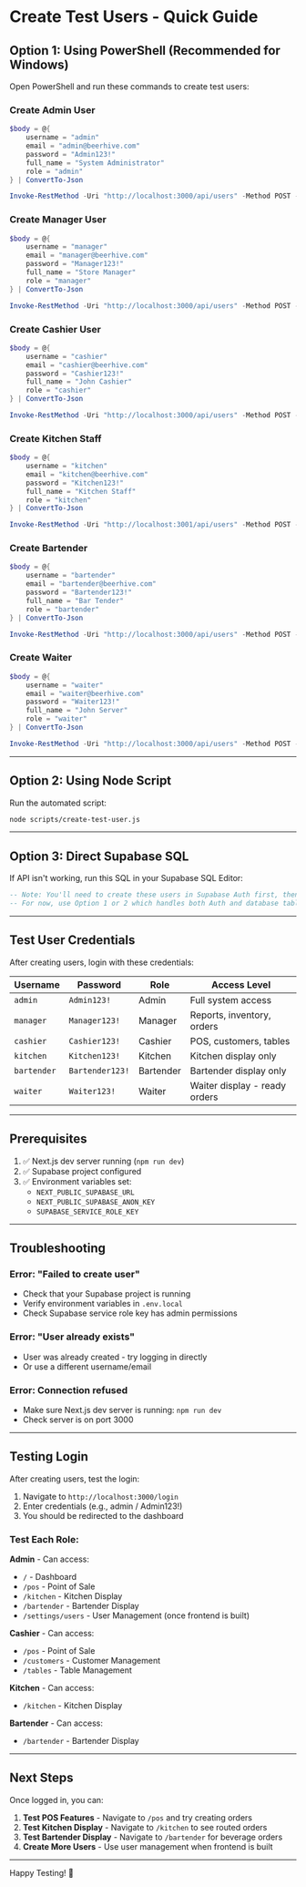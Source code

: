 # Create Test Users - Quick Guide

## Option 1: Using PowerShell (Recommended for Windows)

Open PowerShell and run these commands to create test users:

### Create Admin User
```powershell
$body = @{
    username = "admin"
    email = "admin@beerhive.com"
    password = "Admin123!"
    full_name = "System Administrator"
    role = "admin"
} | ConvertTo-Json

Invoke-RestMethod -Uri "http://localhost:3000/api/users" -Method POST -Body $body -ContentType "application/json"
```

### Create Manager User
```powershell
$body = @{
    username = "manager"
    email = "manager@beerhive.com"
    password = "Manager123!"
    full_name = "Store Manager"
    role = "manager"
} | ConvertTo-Json

Invoke-RestMethod -Uri "http://localhost:3000/api/users" -Method POST -Body $body -ContentType "application/json"
```

### Create Cashier User
```powershell
$body = @{
    username = "cashier"
    email = "cashier@beerhive.com"
    password = "Cashier123!"
    full_name = "John Cashier"
    role = "cashier"
} | ConvertTo-Json

Invoke-RestMethod -Uri "http://localhost:3000/api/users" -Method POST -Body $body -ContentType "application/json"
```

### Create Kitchen Staff
```powershell
$body = @{
    username = "kitchen"
    email = "kitchen@beerhive.com"
    password = "Kitchen123!"
    full_name = "Kitchen Staff"
    role = "kitchen"
} | ConvertTo-Json

Invoke-RestMethod -Uri "http://localhost:3001/api/users" -Method POST -Body $body -ContentType "application/json"
```

### Create Bartender
```powershell
$body = @{
    username = "bartender"
    email = "bartender@beerhive.com"
    password = "Bartender123!"
    full_name = "Bar Tender"
    role = "bartender"
} | ConvertTo-Json

Invoke-RestMethod -Uri "http://localhost:3000/api/users" -Method POST -Body $body -ContentType "application/json"
```

### Create Waiter
```powershell
$body = @{
    username = "waiter"
    email = "waiter@beerhive.com"
    password = "Waiter123!"
    full_name = "John Server"
    role = "waiter"
} | ConvertTo-Json

Invoke-RestMethod -Uri "http://localhost:3000/api/users" -Method POST -Body $body -ContentType "application/json"
```

---

## Option 2: Using Node Script

Run the automated script:

```bash
node scripts/create-test-user.js
```

---

## Option 3: Direct Supabase SQL

If API isn't working, run this SQL in your Supabase SQL Editor:

```sql
-- Note: You'll need to create these users in Supabase Auth first, then insert into users table
-- For now, use Option 1 or 2 which handles both Auth and database table automatically
```

---

## Test User Credentials

After creating users, login with these credentials:

| Username | Password | Role | Access Level |
|----------|----------|------|--------------|
| `admin` | `Admin123!` | Admin | Full system access |
| `manager` | `Manager123!` | Manager | Reports, inventory, orders |
| `cashier` | `Cashier123!` | Cashier | POS, customers, tables |
| `kitchen` | `Kitchen123!` | Kitchen | Kitchen display only |
| `bartender` | `Bartender123!` | Bartender | Bartender display only |
| `waiter` | `Waiter123!` | Waiter | Waiter display - ready orders |

---

## Prerequisites

1. ✅ Next.js dev server running (`npm run dev`)
2. ✅ Supabase project configured
3. ✅ Environment variables set:
   - `NEXT_PUBLIC_SUPABASE_URL`
   - `NEXT_PUBLIC_SUPABASE_ANON_KEY`
   - `SUPABASE_SERVICE_ROLE_KEY`

---

## Troubleshooting

### Error: "Failed to create user"
- Check that your Supabase project is running
- Verify environment variables in `.env.local`
- Check Supabase service role key has admin permissions

### Error: "User already exists"
- User was already created - try logging in directly
- Or use a different username/email

### Error: Connection refused
- Make sure Next.js dev server is running: `npm run dev`
- Check server is on port 3000

---

## Testing Login

After creating users, test the login:

1. Navigate to `http://localhost:3000/login`
2. Enter credentials (e.g., admin / Admin123!)
3. You should be redirected to the dashboard

### Test Each Role:

**Admin** - Can access:
- `/` - Dashboard
- `/pos` - Point of Sale
- `/kitchen` - Kitchen Display
- `/bartender` - Bartender Display
- `/settings/users` - User Management (once frontend is built)

**Cashier** - Can access:
- `/pos` - Point of Sale
- `/customers` - Customer Management
- `/tables` - Table Management

**Kitchen** - Can access:
- `/kitchen` - Kitchen Display

**Bartender** - Can access:
- `/bartender` - Bartender Display

---

## Next Steps

Once logged in, you can:

1. **Test POS Features** - Navigate to `/pos` and try creating orders
2. **Test Kitchen Display** - Navigate to `/kitchen` to see routed orders
3. **Test Bartender Display** - Navigate to `/bartender` for beverage orders
4. **Create More Users** - Use user management when frontend is built

---

Happy Testing! 🍺
